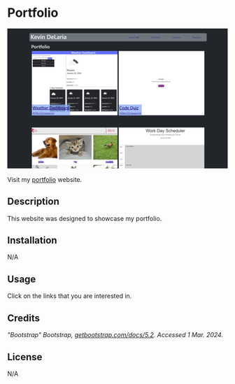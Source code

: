 # Portfolio

![Portfolio](./src/assets/images/screenshot.png)
<!-- [<img src="./src/assets/images/screenshot.png">](https://kevin-delaria.netlify.app/) -->
Visit my [portfolio](https://kevin-delaria.netlify.app/) website.

## Description

 This website was designed to showcase my portfolio.

## Installation

N/A

## Usage

Click on the links that you are interested in.

## Credits

*"Bootstrap" Bootstrap, *[getbootstrap.com/docs/5.2](https://getbootstrap.com/docs/5.2/)*. Accessed 1 Mar. 2024.*

## License
N/A